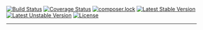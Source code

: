 [![Build Status](https://travis-ci.org/genial-framework/logger.svg?branch=master)](https://travis-ci.org/genial-framework/logger) [![Coverage Status](https://coveralls.io/repos/github/genial-framework/logger/badge.svg?branch=master)](https://coveralls.io/github/genial-framework/logger?branch=master) [![composer.lock](https://poser.pugx.org/genial-framework/logger/composerlock)](https://packagist.org/packages/genial-framework/logger) [![Latest Stable Version](https://poser.pugx.org/genial-framework/logger/v/stable)](https://packagist.org/packages/genial-framework/logger) [![Latest Unstable Version](https://poser.pugx.org/genial-framework/logger/v/unstable)](https://packagist.org/packages/genial-framework/logger) [![License](https://poser.pugx.org/genial-framework/logger/license)](https://packagist.org/packages/genial-framework/logger) 

--------
